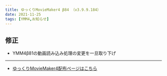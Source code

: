 ```yaml
---
title: ゆっくりMovieMaker4 β84 （v3.9.9.184）
date: 2021-11-25
tags: [YMM4,お知らせ]
---
```

## 修正
- YMM4β81の動画読み込み処理の変更を一旦取り下げ

---

- [ゆっくりMovieMaker4配布ページはこちら](../index.md)